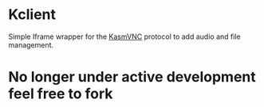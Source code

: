 # Kclient

Simple Iframe wrapper for the [KasmVNC](https://github.com/kasmtech/KasmVNC) protocol to add audio and file management.

# No longer under active development feel free to fork
